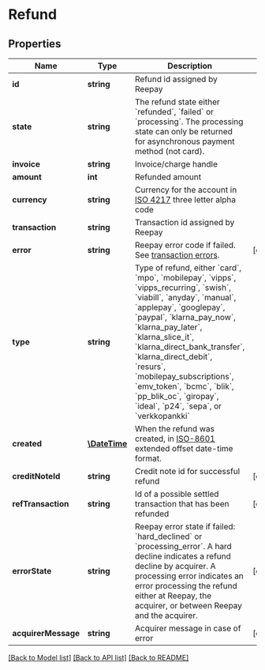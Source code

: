 # Refund

## Properties
 Name                | Type                          | Description                                                                                                                                                                                                                                                                                                                                                                                                                                                                                                                                                                                                                                                                                           | Notes      
---------------------|-------------------------------|-------------------------------------------------------------------------------------------------------------------------------------------------------------------------------------------------------------------------------------------------------------------------------------------------------------------------------------------------------------------------------------------------------------------------------------------------------------------------------------------------------------------------------------------------------------------------------------------------------------------------------------------------------------------------------------------------------|------------
 **id**              | **string**                    | Refund id assigned by Reepay                                                                                                                                                                                                                                                                                                                                                                                                                                                                                                                                                                                                                                                                          |
 **state**           | **string**                    | The refund state either &#x60;refunded&#x60;, &#x60;failed&#x60; or &#x60;processing&#x60;. The processing state can only be returned for asynchronous payment method (not card).                                                                                                                                                                                                                                                                                                                                                                                                                                                                                                                     |
 **invoice**         | **string**                    | Invoice/charge handle                                                                                                                                                                                                                                                                                                                                                                                                                                                                                                                                                                                                                                                                                 |
 **amount**          | **int**                       | Refunded amount                                                                                                                                                                                                                                                                                                                                                                                                                                                                                                                                                                                                                                                                                       |
 **currency**        | **string**                    | Currency for the account in [ISO 4217](https://en.wikipedia.org/wiki/ISO_4217) three letter alpha code                                                                                                                                                                                                                                                                                                                                                                                                                                                                                                                                                                                                |
 **transaction**     | **string**                    | Transaction id assigned by Reepay                                                                                                                                                                                                                                                                                                                                                                                                                                                                                                                                                                                                                                                                     |
 **error**           | **string**                    | Reepay error code if failed. See [transaction errors](https://reference.reepay.com/api/#transaction-errors).                                                                                                                                                                                                                                                                                                                                                                                                                                                                                                                                                                                          | [optional] 
 **type**            | **string**                    | Type of refund, either &#x60;card&#x60;, &#x60;mpo&#x60;, &#x60;mobilepay&#x60;, &#x60;vipps&#x60;, &#x60;vipps_recurring&#x60;, &#x60;swish&#x60;, &#x60;viabill&#x60;, &#x60;anyday&#x60;, &#x60;manual&#x60;, &#x60;applepay&#x60;, &#x60;googlepay&#x60;, &#x60;paypal&#x60;, &#x60;klarna_pay_now&#x60;, &#x60;klarna_pay_later&#x60;, &#x60;klarna_slice_it&#x60;, &#x60;klarna_direct_bank_transfer&#x60;, &#x60;klarna_direct_debit&#x60;, &#x60;resurs&#x60;, &#x60;mobilepay_subscriptions&#x60;, &#x60;emv_token&#x60;, &#x60;bcmc&#x60;, &#x60;blik&#x60;, &#x60;pp_blik_oc&#x60;, &#x60;giropay&#x60;, &#x60;ideal&#x60;, &#x60;p24&#x60;, &#x60;sepa&#x60;, or &#x60;verkkopankki&#x60; |
 **created**         | [**\DateTime**](\DateTime.md) | When the refund was created, in [ISO-8601](http://en.wikipedia.org/wiki/ISO_8601) extended offset date-time format.                                                                                                                                                                                                                                                                                                                                                                                                                                                                                                                                                                                   |
 **creditNoteId**    | **string**                    | Credit note id for successful refund                                                                                                                                                                                                                                                                                                                                                                                                                                                                                                                                                                                                                                                                  | [optional] 
 **refTransaction**  | **string**                    | Id of a possible settled transaction that has been refunded                                                                                                                                                                                                                                                                                                                                                                                                                                                                                                                                                                                                                                           | [optional] 
 **errorState**      | **string**                    | Reepay error state if failed: &#x60;hard_declined&#x60; or &#x60;processing_error&#x60;. A hard decline indicates a refund decline by acquirer. A processing error indicates an error processing the refund either at Reepay, the acquirer, or between Reepay and the acquirer.                                                                                                                                                                                                                                                                                                                                                                                                                       | [optional] 
 **acquirerMessage** | **string**                    | Acquirer message in case of error                                                                                                                                                                                                                                                                                                                                                                                                                                                                                                                                                                                                                                                                     | [optional] 

[[Back to Model list]](../../README.md#documentation-for-models) [[Back to API list]](../../README.md#documentation-for-api-endpoints) [[Back to README]](../../README.md)

